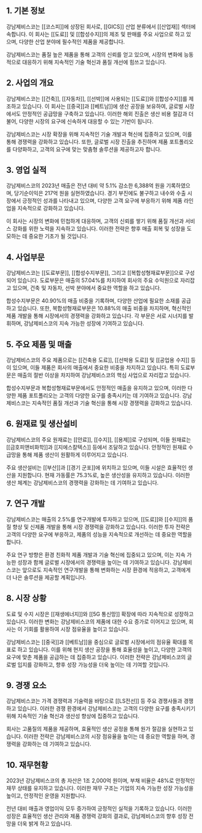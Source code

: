 ## 1. 기본 정보
강남제비스코는 [[코스피]]에 상장된 회사로, 
[[GICS]] 산업 분류에서 [[산업재]] 섹터에 속합니다. 
이 회사는 [[도료]] 및 [[합성수지]]의 제조 및 판매를 주요 사업으로 하고 있으며, 
다양한 산업 분야에 필수적인 제품을 제공합니다.

강남제비스코는 품질 높은 제품을 통해 고객의 신뢰를 얻고 있으며, 
시장의 변화에 능동적으로 대응하기 위해 
지속적인 기술 혁신과 품질 개선에 힘쓰고 있습니다.

## 2. 사업의 개요
강남제비스코는 [[건축]], [[자동차]], [[선박]]에 사용되는 
[[도료]]와 [[합성수지]]를 제조하고 있습니다. 
이 회사는 [[중국]]과 [[베트남]]에 생산 공장을 보유하여, 
글로벌 시장에서도 안정적인 공급망을 구축하고 있습니다. 
이러한 해외 진출은 생산 비용 절감과 더불어, 
다양한 시장의 요구에 신속하게 대응할 수 있는 기반이 됩니다.

강남제비스코는 시장 확장을 위해 
지속적인 기술 개발과 혁신에 집중하고 있으며, 
이를 통해 경쟁력을 강화하고 있습니다. 
또한, 글로벌 시장 진출을 추진하며 
제품 포트폴리오를 다양화하고, 
고객의 요구에 맞는 맞춤형 솔루션을 제공하고자 합니다.

## 3. 영업 실적
강남제비스코의 2023년 매출은 
전년 대비 약 5.1% 감소한 6,388억 원을 기록하였으며, 
당기순이익은 217억 원을 실현하였습니다. 
경기 부진에도 불구하고 내수와 수출 시장에서 
긍정적인 성과를 나타내고 있으며, 
다양한 고객 요구에 부응하기 위해 
제품 라인업을 지속적으로 강화하고 있습니다.

이 회사는 시장의 변화에 민첩하게 대응하며, 
고객의 신뢰를 쌓기 위해 
품질 개선과 서비스 강화를 위한 노력을 지속하고 있습니다. 
이러한 전략은 향후 매출 회복 및 
성장을 도모하는 데 중요한 기초가 될 것입니다.

## 4. 사업부문
강남제비스코는 [[도료부문]], [[합성수지부문]], 
그리고 [[복합성형재료부문]]으로 구성되어 있습니다. 
도료부문은 매출의 57.04%를 차지하여 
회사의 주요 수익원으로 자리잡고 있으며, 
건축 및 자동차, 선박 분야에서 중요한 역할을 하고 있습니다.

합성수지부문은 40.90%의 매출 비중을 기록하며, 
다양한 산업에 필요한 소재를 공급하고 있습니다. 
또한, 복합성형재료부문은 10.88%의 매출 비중을 차지하며, 
혁신적인 제품 개발을 통해 시장에서의 경쟁력을 강화하고 있습니다. 
각 부문은 서로 시너지를 발휘하며, 
강남제비스코의 지속 가능한 성장에 기여하고 있습니다.

## 5. 주요 제품 및 매출
강남제비스코의 주요 제품으로는 [[건축용 도료]], 
[[선박용 도료]] 및 [[공업용 수지]] 등이 있으며, 
이들 제품은 회사의 매출에서 중요한 비중을 차지하고 있습니다. 
특히 도료부문은 매출의 절반 이상을 차지하여 
강남제비스코의 핵심 사업으로 자리잡고 있습니다.

합성수지부문과 복합성형재료부문에서도 
안정적인 매출을 유지하고 있으며, 
이러한 다양한 제품 포트폴리오는 
고객의 다양한 요구를 충족시키는 데 기여하고 있습니다. 
강남제비스코는 지속적인 품질 개선과 기술 혁신을 통해 
시장 경쟁력을 강화하고 있습니다.

## 6. 원재료 및 생산설비
강남제비스코의 주요 원재료는 [[안료]], [[수지]], [[용제]]로 구성되며, 
이들 원재료는 [[금호피앤비화학]]과 [[지에스칼텍스]] 등에서 조달하고 있습니다. 
안정적인 원재료 수급망을 통해 
제품 생산이 원활하게 이루어지고 있습니다.

주요 생산설비는 [[부산]]과 [[경기 군포]]에 위치하고 있으며, 
이들 시설은 효율적인 생산을 지원합니다. 
현재 가동률은 75.3%로, 높은 생산성을 유지하고 있습니다. 
이러한 생산 체계는 강남제비스코의 경쟁력을 강화하는 데 
기여하고 있습니다.

## 7. 연구 개발
강남제비스코는 매출의 2.5%를 연구개발에 투자하고 있으며, 
[[도료]]와 [[수지]]의 품질 향상 및 
신제품 개발을 통해 시장 경쟁력을 강화하고 있습니다. 
이러한 투자 전략은 고객의 다양한 요구에 부응하고, 
제품의 성능을 지속적으로 개선하는 데 
중요한 역할을 합니다.

주요 연구 방향은 
환경 친화적 제품 개발과 기술 혁신에 집중되고 있으며, 
이는 지속 가능한 성장과 함께 
글로벌 시장에서의 경쟁력을 높이는 데 기여하고 있습니다. 
강남제비스코는 앞으로도 지속적인 연구개발을 통해 
변화하는 시장 환경에 적응하고, 
고객에게 더 나은 솔루션을 제공할 계획입니다.

## 8. 시장 상황
도료 및 수지 시장은 [[재생에너지]]와 [[5G 통신망]] 확장에 따라 
지속적으로 성장하고 있습니다. 
이러한 변화는 강남제비스코의 제품에 대한 수요 증가로 이어지고 있으며, 
회사는 이 기회를 활용하여 
시장 점유율을 높이고 있습니다.

강남제비스코는 [[중국]]과 [[베트남]]을 중심으로 
글로벌 시장에서의 점유율 확대를 목표로 하고 있습니다. 
이를 위해 현지 생산 공장을 통해 효율성을 높이고, 
다양한 고객의 요구에 맞춘 제품을 공급하는 데 집중하고 있습니다. 
이러한 전략은 강남제비스코의 글로벌 입지를 강화하고, 
향후 성장 가능성을 더욱 높이는 데 기여할 것입니다.

## 9. 경쟁 요소
강남제비스코는 가격 경쟁력과 기술력을 바탕으로 
[[LS전선]] 등 주요 경쟁사들과 경쟁하고 있습니다. 
이러한 경쟁 환경에서 강남제비스코는 
고객의 다양한 요구를 충족시키기 위해 
지속적인 기술 혁신과 생산성 향상에 집중하고 있습니다.

회사는 고품질의 제품을 제공하며, 
효율적인 생산 공정을 통해 원가 절감을 실현하고 있습니다. 
이러한 전략은 강남제비스코의 시장 점유율을 높이는 데 
중요한 역할을 하며, 
경쟁력을 강화하는 데 기여하고 있습니다.

## 10. 재무현황
2023년 강남제비스코의 총 자산은 1조 2,000억 원이며, 
부채 비율은 48%로 안정적인 재무 상태를 유지하고 있습니다. 
이러한 재무 구조는 기업의 지속 가능한 성장 가능성을 높이고, 
안정적인 운영을 지원합니다.

전년 대비 매출과 영업이익 모두 증가하여 
긍정적인 실적을 기록하고 있습니다. 
이러한 성장은 효율적인 생산 관리와 
제품 경쟁력 강화의 결과로, 
강남제비스코의 향후 성장 전망을 더욱 밝게 하고 있습니다.
